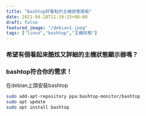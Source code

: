 ```yaml
---
title: "Bashtop好看點的主機狀態面板"
date: 2021-04-28T11:39:25+08:00
draft: false
featured_image: "/debian1.jpeg"
tags: ["linux","bashtop","主機狀態"]
---
```


### 希望有個看起來酷炫又詳細的主機狀態顯示器嗎？
### bashtop符合你的需求！

在debian上頭安裝bashtop

```bash
sudo add-apt-repository ppa:bashtop-monitor/bashtop
sudo apt update
sudo apt install bashtop
```
